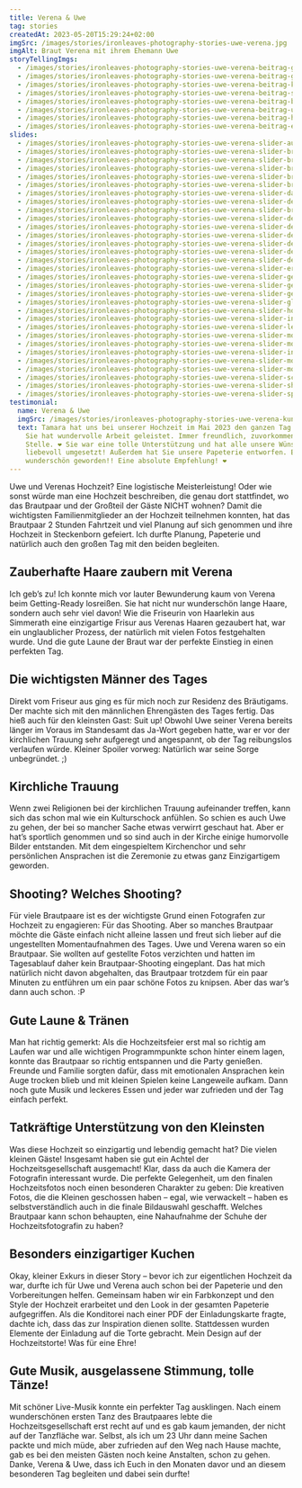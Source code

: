 ```yaml
---
title: Verena & Uwe
tag: stories
createdAt: 2023-05-20T15:29:24+02:00
imgSrc: /images/stories/ironleaves-photography-stories-uwe-verena.jpg
imgAlt: Braut Verena mit ihrem Ehemann Uwe
storyTellingImgs:
  - /images/stories/ironleaves-photography-stories-uwe-verena-beitrag-getting-ready-verena-haar-styling.jpg
  - /images/stories/ironleaves-photography-stories-uwe-verena-beitrag-getting-ready-lukas-braeutigam.jpg
  - /images/stories/ironleaves-photography-stories-uwe-verena-beitrag-kirchliche-trauung.jpg
  - /images/stories/ironleaves-photography-stories-uwe-verena-beitrag-shooting-garten-location.jpg
  - /images/stories/ironleaves-photography-stories-uwe-verena-beitrag-braut-feier-lichterkette.jpg
  - /images/stories/ironleaves-photography-stories-uwe-verena-beitrag-unterstuetzung-kinder-hochzeit.jpg
  - /images/stories/ironleaves-photography-stories-uwe-verena-beitrag-hochzeitstorte-individuell-konditorei.jpg
  - /images/stories/ironleaves-photography-stories-uwe-verena-beitrag-erster-tanz-location-sw.jpg
slides:
  - /images/stories/ironleaves-photography-stories-uwe-verena-slider-authentisches-shooting.jpg
  - /images/stories/ironleaves-photography-stories-uwe-verena-slider-braut-brautstrauss-natuerlich.jpg
  - /images/stories/ironleaves-photography-stories-uwe-verena-slider-braut-schleier-brautfrisur.jpg
  - /images/stories/ironleaves-photography-stories-uwe-verena-slider-braut-momentaufnahme-lachen-hochzeitstag.jpg
  - /images/stories/ironleaves-photography-stories-uwe-verena-slider-brautpaar-schaukel-steckenborn-paerchenshooting.jpg
  - /images/stories/ironleaves-photography-stories-uwe-verena-slider-brautpaar-tanzend-garten-steckenborn.jpg
  - /images/stories/ironleaves-photography-stories-uwe-verena-slider-dankesschild-dankeskarte-shooting.jpg
  - /images/stories/ironleaves-photography-stories-uwe-verena-slider-detail-dekoration-gartenhochzeit.jpg
  - /images/stories/ironleaves-photography-stories-uwe-verena-slider-braut-schwarz-weiss-brautstrauss.jpg
  - /images/stories/ironleaves-photography-stories-uwe-verena-slider-detail-eheringe-brautstrauss.jpg
  - /images/stories/ironleaves-photography-stories-uwe-verena-slider-detail-kette-brautschmuck.jpg
  - /images/stories/ironleaves-photography-stories-uwe-verena-slider-detail-kirche-brautring.jpg
  - /images/stories/ironleaves-photography-stories-uwe-verena-slider-detail-taschenuhr-hochzeit.jpg
  - /images/stories/ironleaves-photography-stories-uwe-verena-slider-detailaufnahme-gravur-ring.jpg
  - /images/stories/ironleaves-photography-stories-uwe-verena-slider-detailaufnahme-ringe-brautstrauss.jpg
  - /images/stories/ironleaves-photography-stories-uwe-verena-slider-erster-tanz-brautpaar-intim-sw.jpg
  - /images/stories/ironleaves-photography-stories-uwe-verena-slider-getting-ready-braeutigam.jpg
  - /images/stories/ironleaves-photography-stories-uwe-verena-slider-getting-ready-friseur-brautfrisur.jpg
  - /images/stories/ironleaves-photography-stories-uwe-verena-slider-getting-ready-smoking-kleinkind.jpg
  - /images/stories/ironleaves-photography-stories-uwe-verena-slider-glueckwuensche-braeutigam.jpg
  - /images/stories/ironleaves-photography-stories-uwe-verena-slider-hochzeit-steckenborn-tradition-holz.jpg
  - /images/stories/ironleaves-photography-stories-uwe-verena-slider-individuelle-papeterie-aufsteller-fotogalerie.jpg
  - /images/stories/ironleaves-photography-stories-uwe-verena-slider-lens-flare-tanz-lichterkette.jpg
  - /images/stories/ironleaves-photography-stories-uwe-verena-slider-momentaufnahme-brautpaarshooting-garten.jpg
  - /images/stories/ironleaves-photography-stories-uwe-verena-slider-momentaufnahme-hochzeitslocation-feier.jpg
  - /images/stories/ironleaves-photography-stories-uwe-verena-slider-individuelle-papeterie-burgunder-menue.jpg
  - /images/stories/ironleaves-photography-stories-uwe-verena-slider-momentaufnahme-party-hochzeit-brautpaar-tanz.jpg
  - /images/stories/ironleaves-photography-stories-uwe-verena-slider-momentaufnahme-programm-hochzeitsfeier.jpg
  - /images/stories/ironleaves-photography-stories-uwe-verena-slider-schleier-hochzeitsshooting.jpg
  - /images/stories/ironleaves-photography-stories-uwe-verena-slider-shooting-schaukel-garten-dankesschild.jpg
  - /images/stories/ironleaves-photography-stories-uwe-verena-slider-spiel-braeutigam-tradition.jpg
testimonial:
  name: Verena & Uwe
  imgSrc: /images/stories/ironleaves-photography-stories-uwe-verena-kundenstimme.jpg
  text: Tamara hat uns bei unserer Hochzeit im Mai 2023 den ganzen Tag begleitet.
    Sie hat wundervolle Arbeit geleistet. Immer freundlich, zuvorkommend und zur
    Stelle. ❤️ Sie war eine tolle Unterstützung und hat alle unsere Wünsche
    liebevoll umgesetzt! Außerdem hat Sie unsere Papeterie entworfen. Es ist so
    wunderschön geworden!! Eine absolute Empfehlung! ❤️
---
```

Uwe und Verenas Hochzeit? Eine logistische Meisterleistung! Oder wie sonst würde man eine Hochzeit beschreiben, die genau dort stattfindet, wo das Brautpaar und der Großteil der Gäste NICHT wohnen? Damit die wichtigsten Familienmitglieder an der Hochzeit teilnehmen konnten, hat das Brautpaar 2 Stunden Fahrtzeit und viel Planung auf sich genommen und ihre Hochzeit in Steckenborn gefeiert. Ich durfte Planung, Papeterie und natürlich auch den großen Tag mit den beiden begleiten.

## Zauberhafte Haare zaubern mit Verena

Ich geb’s zu! Ich konnte mich vor lauter Bewunderung kaum von Verena beim Getting-Ready losreißen. Sie hat nicht nur wunderschön lange Haare, sondern auch sehr viel davon! Wie die Friseurin von Haarlekin aus Simmerath eine einzigartige Frisur aus Verenas Haaren gezaubert hat, war ein unglaublicher Prozess, der natürlich mit vielen Fotos festgehalten wurde. Und die gute Laune der Braut war der perfekte Einstieg in einen perfekten Tag.

## Die wichtigsten Männer des Tages

Direkt vom Friseur aus ging es für mich noch zur Residenz des Bräutigams. Der machte sich mit den männlichen Ehrengästen des Tages fertig. Das hieß auch für den kleinsten Gast: Suit up! Obwohl Uwe seiner Verena bereits länger im Voraus im Standesamt das Ja-Wort gegeben hatte, war er vor der kirchlichen Trauung sehr aufgeregt und angespannt, ob der Tag reibungslos verlaufen würde. Kleiner Spoiler vorweg: Natürlich war seine Sorge unbegründet. ;) 

## Kirchliche Trauung

Wenn zwei Religionen bei der kirchlichen Trauung aufeinander treffen, kann sich das schon mal wie ein Kulturschock anfühlen. So schien es auch Uwe zu gehen, der bei so mancher Sache etwas verwirrt geschaut hat. Aber er hat’s sportlich genommen und so sind auch in der Kirche einige humorvolle Bilder entstanden. Mit dem eingespieltem Kirchenchor und sehr persönlichen Ansprachen ist die Zeremonie zu etwas ganz Einzigartigem geworden.

## Shooting? Welches Shooting?

Für viele Brautpaare ist es der wichtigste Grund einen Fotografen zur Hochzeit zu engagieren: Für das Shooting. Aber so manches Brautpaar möchte die Gäste einfach nicht alleine lassen und freut sich lieber auf die ungestellten Momentaufnahmen des Tages. Uwe und Verena waren so ein Brautpaar. Sie wollten auf gestellte Fotos verzichten und hatten im Tagesablauf daher kein Brautpaar-Shooting eingeplant. Das hat mich natürlich nicht davon abgehalten, das Brautpaar trotzdem für ein paar Minuten zu entführen um ein paar schöne Fotos zu knipsen. Aber das war’s dann auch schon. :P

## Gute Laune & Tränen

Man hat richtig gemerkt: Als die Hochzeitsfeier erst mal so richtig am Laufen war und alle wichtigen Programmpunkte schon hinter einem lagen, konnte das Brautpaar so richtig entspannen und die Party genießen. Freunde und Familie sorgten dafür, dass mit emotionalen Ansprachen kein Auge trocken blieb und mit kleinen Spielen keine Langeweile aufkam. Dann noch gute Musik und leckeres Essen und jeder war zufrieden und der Tag einfach perfekt.

## Tatkräftige Unterstützung von den Kleinsten

Was diese Hochzeit so einzigartig und lebendig gemacht hat? Die vielen kleinen Gäste! Insgesamt haben sie gut ein Achtel der Hochzeitsgesellschaft ausgemacht! Klar, dass da auch die Kamera der Fotografin interessant wurde. Die perfekte Gelegenheit, um den finalen Hochzeitsfotos noch einen besonderen Charakter zu geben: Die kreativen Fotos, die die Kleinen geschossen haben – egal, wie verwackelt – haben es selbstverständlich auch in die finale Bildauswahl geschafft. Welches Brautpaar kann schon behaupten, eine Nahaufnahme der Schuhe der Hochzeitsfotografin zu haben?

## Besonders einzigartiger Kuchen

Okay, kleiner Exkurs in dieser Story – bevor ich zur eigentlichen Hochzeit da war, durfte ich für Uwe und Verena auch schon bei der Papeterie und den Vorbereitungen helfen. Gemeinsam haben wir ein Farbkonzept und den Style der Hochzeit erarbeitet und den Look in der gesamten Papeterie aufgegriffen. Als die Konditorei nach einer PDF der Einladungskarte fragte, dachte ich, dass das zur Inspiration dienen sollte. Stattdessen wurden Elemente der Einladung auf die Torte gebracht. Mein Design auf der Hochzeitstorte! Was für eine Ehre!

## Gute Musik, ausgelassene Stimmung, tolle Tänze!

Mit schöner Live-Musik konnte ein perfekter Tag ausklingen. Nach einem wunderschönen ersten Tanz des Brautpaares lebte die Hochzeitsgesellschaft erst recht auf und es gab kaum jemanden, der nicht auf der Tanzfläche war. Selbst, als ich um 23 Uhr dann meine Sachen packte und mich müde, aber zufrieden auf den Weg nach Hause machte, gab es bei den meisten Gästen noch keine Anstalten, schon zu gehen. Danke, Verena & Uwe, dass ich Euch in den Monaten davor und an diesem besonderen Tag begleiten und dabei sein durfte!
